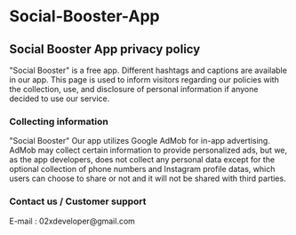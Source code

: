 # Social-Booster-App

<H2>  Social Booster App privacy policy </h2>

"Social Booster" is a free app. Different hashtags and captions are available in our app.
This page is used to inform visitors regarding our policies with the collection, use, and disclosure of personal information if anyone decided to use our service.


<H3> Collecting information </H3>

"Social Booster" Our app utilizes Google AdMob for in-app advertising. AdMob may collect certain information to provide personalized ads, but we, as the app developers, does not collect any personal data except for the optional collection of phone numbers and Instagram profile datas, which users can choose to share or not and it will not be shared with third parties.


<H3> Contact us / Customer support </H3>
E-mail : 02xdeveloper@gmail.com

